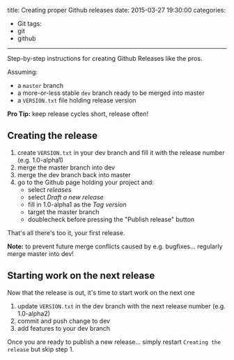 title: Creating proper Github releases
date: 2015-03-27 19:30:00
categories:
- Git
tags:
- git
- github
---
Step-by-step instructions for creating Github Releases like the pros.

Assuming:

- a ``master`` branch
- a more-or-less stable ``dev`` branch ready to be merged into master
- a ``VERSION.txt`` file holding release version

**Pro Tip:** keep release cycles short, release often!

## Creating the release

1. create ``VERSION.txt`` in your dev branch and fill it with the release number (e.g. 1.0-alpha1)
2. merge the master branch into dev
3. merge the dev branch back into master
4. go to the Github page holding your project and:
    - select <em>releases</em>
    - select <em>Draft a new release</em>
    - fill in 1.0-alpha1 as the <em>Tag version</em> 
    - target the master branch
    - doublecheck before pressing the "Publish release" button

That's all there's too it, your first release. 

**Note:** to prevent future merge conflicts caused by e.g. bugfixes... regularly merge master into dev!

## Starting work on the next release

Now that the release is out, it's time to start work on the next one

1. update ``VERSION.txt`` in the dev branch with the next release number (e.g. 1.0-alpha2)
2. commit and push change to dev
3. add features to your dev branch

Once you are ready to publish a new release... simply restart ``Creating the release`` but skip step 1.


